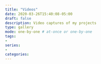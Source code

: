```yaml
---
title: "Videos"
date: 2020-03-26T15:40:08-05:00
draft: false
description: Video captures of my projects
type: gallery
mode: one-by-one # at-once or one-by-one
tags:
-
series:
-
categories:
---
```


